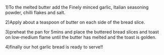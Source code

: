 1)To the melted  butter add the Finely minced garlic, Italian seasoning powder, chilli flakes and salt.

2)Apply about a teaspoon of butter on each side of the bread slice.

3)preheat the pan for 5mins and place the buttered bread slices and toast on low-medium flame until the butter has melted and the toast is golden.

4)finally our hot garlic bread is ready to serve!!
